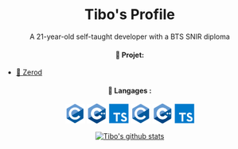 <h1 align="center">  Tibo's Profile </h1> 
<div align="center">
<p>A 21-year-old self-taught developer with a BTS SNIR diploma</p>

<h4>🔭 Projet: </h4>

<div align="left">
<ul>
    <li><a href="https://github.com/zerod-rp">🐌 Zerod</a></li>
</ul>
</div>

<h4>🧠 Langages :</h4>
<p>
<a> <img src="https://raw.githubusercontent.com/devicons/devicon/master/icons/c/c-original.svg" alt="c" width="40" height="40"/> </a> 
<a> <img src="https://raw.githubusercontent.com/devicons/devicon/master/icons/cplusplus/cplusplus-original.svg" alt="cplusplus" width="40" height="40"/> </a>
<a> <img src="https://raw.githubusercontent.com/devicons/devicon/master/icons/typescript/typescript-original.svg" alt="typescript" width="40" height="40"/> </a>
<a> <img src="https://raw.githubusercontent.com/devicons/devicon/master/icons/c/c-original.svg" alt="c" width="40" height="40"/> </a> 
<a> <img src="https://raw.githubusercontent.com/devicons/devicon/master/icons/cplusplus/cplusplus-original.svg" alt="cplusplus" width="40" height="40"/> </a>
<a> <img src="https://raw.githubusercontent.com/devicons/devicon/master/icons/typescript/typescript-original.svg" alt="typescript" width="40" height="40"/> </a>
</p>

[![Tibo's github stats](https://github-readme-stats-i20hs-projects.vercel.app/api?username=i20h)](https://github.com/anuraghazra/github-readme-stats)
</div>
